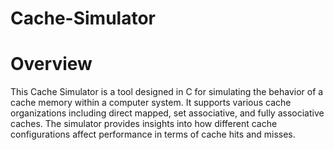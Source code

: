 # Cache-Simulator

# Overview

This Cache Simulator is a tool designed in C for simulating the behavior of a cache memory within a computer system. It supports various cache organizations including direct mapped, set associative, and fully associative caches. The simulator provides insights into how different cache configurations affect performance in terms of cache hits and misses.
